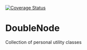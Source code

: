 [![Coverage Status](https://coveralls.io/repos/ehlersd/DoubleNode/badge.png)](https://coveralls.io/r/ehlersd/DoubleNode)

DoubleNode
==========

Collection of personal utility classes

